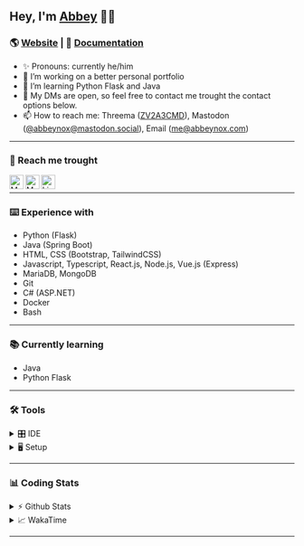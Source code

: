 
## Hey, I'm [Abbey](https://abbeynox.com) 🤘🏽
<!-- [![alt text][1.1]][1]-->

### 🌎 [Website](https://abbeynox.com) | 📄 [Documentation](https://docs.abbeynox.com)
- ✨ Pronouns: currently he/him
- 🔭 I’m working on a better personal portfolio
- 🌱 I’m learning Python Flask and Java
- 💬 My DMs are open, so feel free to contact me trought the contact options below. 
- 📫 How to reach me: Threema ([ZV2A3CMD](https://threema.id/ZV2A3CMD)), Mastodon ([@abbeynox@mastodon.social](https://mastodon.social/@abbeynox)), Email ([me@abbeynox.com](mailto:me@abbeynox.com))

---

### 📱 Reach me trought

[<img align="left" alt="Mastodon" width="25px" src="https://user-images.githubusercontent.com/74461477/168441888-e1075b30-1b36-47fd-9db8-38ae774d80e2.png"
/>][mastodon]
[<img align="left" alt="Matrix" width="25px" src="https://user-images.githubusercontent.com/74461477/168441999-77524938-bdd3-4307-b8a2-ca5cefd0e7b8.png"/>][matrix]
[<img align="left" alt="Linkedin" width="25px" src="https://user-images.githubusercontent.com/74461477/216309299-bf9fa9f7-97d0-434e-8547-6dbde7eb40ca.png"/>][linkedin]
<br>

---

### ⌨️ Experience with
- Python (Flask)
- Java (Spring Boot)
- HTML, CSS (Bootstrap, TailwindCSS)
- Javascript, Typescript, React.js, Node.js, Vue.js (Express)
- MariaDB, MongoDB
- Git
- C# (ASP.NET)
- Docker
- Bash

---

### 📚 Currently learning
- Java
- Python Flask

---

### 🛠 Tools

<details>
  <summary>🎛 IDE</summary>
  <p>
    <li> <a href="https://www.jetbrains.com/de-de/idea/">IntelliJ IDEA</a> </li>
    <li> <a href="https://www.jetbrains.com/webstorm/">WebStorm</a> </li>
    <li> <a href="https://www.jetbrains.com/de-de/pycharm/download/">PyCharm</a> </li>
    <li> <a href="https://code.visualstudio.com">Visual Studio Code</a> </li>
    <li> <a href="https://dbeaver.com/">DBeaver</a> </li>
  </p>
</details>

<details>
  <summary>🖥 Setup</summary>

- [Notebooks](#usage)
	- [Huawei MateBook Pro X](https://consumer.huawei.com/ch/laptops/matebook-x-pro-2020/)
	
- [PC](#usage)
	- CPU ⮞ [Intel Core i9-11900KF](https://ark.intel.com/content/www/us/en/ark/products/212321/intel-core-i911900kf-processor-16m-cache-up-to-5-30-ghz.html)
	- GPU ⮞ [GeForce RTX 3080](https://www.nvidia.com/en-us/geforce/graphics-cards/30-series/rtx-3080-3080ti)
	- Memory (RAM) ⮞ [Corsair Vengeance RGB Pro 32GB DDR4-3600](https://www.corsair.com/uk/en/Categories/Products/Memory/Vengeance-PRO-RGB-Black/p/CMW32GX4M2D3600C18)
	- Mainboard ⮞ [Intel Z590](https://ark.intel.com/content/www/us/en/ark/products/196612/intel-z590-chipset.html)
	- Storage ⮞ [Samsung 970 EVO Plus NVMe M.2 SSD 1TB](https://www.samsung.com/uk/memory-storage/nvme-ssd/970-evo-plus-nvme-m-2-ssd-1tb-mz-v7s1t0bw)
	
- [Peripheral Devices](#usage)
	- Mouse ⮞ [Logitech G502 lightspeed](https://www.logitechg.com/en-ch/products/gaming-mice/g502-lightspeed-wireless-gaming-mouse.910-005567.html)
	- Keyboard ⮞ [Logitech G915 Lightspeed GL Tactile](https://www.logitechg.com/en-ch/products/gaming-keyboards/g915-low-profile-wireless-mechanical-gaming-keyboard.html)
	- Headset ⮞ [RAZER Kraken - Kitty Black Edition](https://www.razer.com/gaming-headsets/razer-kraken-kitty)
	- Mic ⮞ [Shure MV7](https://www.shure.com/en-US/products/microphones/mv7)
</details>

---

### 📊 Coding Stats

<!-- https://github-readme-stats.vercel.app/api?username=kaiseryao&show_icons=true&theme=cobalt -->

<details>
  <summary>⚡️ Github Stats</summary>
  <br>
  <img align="center" alt="abbey's GitHub stats" src="https://github-readme-stats.vercel.app/api?username=abbeynox&show_icons=true&theme=cobalt" />
</details>

<details>
  <summary>📈 WakaTime</summary>
  <br>
  <figure><embed src="https://wakatime.com/share/@abbeynox/8797f27e-6e73-4c46-8fe2-acd8c6536bed.svg"></embed></figure>
  </a>

</details>

---

<!--
![linkedin](https://user-images.githubusercontent.com/74461477/168441886-5200ba4a-98fd-4a51-ac78-f80d5c05ed9f.png)
![mastodon](https://user-images.githubusercontent.com/74461477/168441888-e1075b30-1b36-47fd-9db8-38ae774d80e2.png)
![linkedin](https://user-images.githubusercontent.com/74461477/216309299-bf9fa9f7-97d0-434e-8547-6dbde7eb40ca.png)
![matrix](https://user-images.githubusercontent.com/74461477/168441999-77524938-bdd3-4307-b8a2-ca5cefd0e7b8.png)
-->

[threema]: https://threema.id/ZV2A3CMD
[Mastodon]: https://mastodon.social/@abbeynox
[matrix]: https://matrix.to/#/@kaiseryao:matrix.org
[linkedin]: https://linkedin.com/in/yaokaiser
